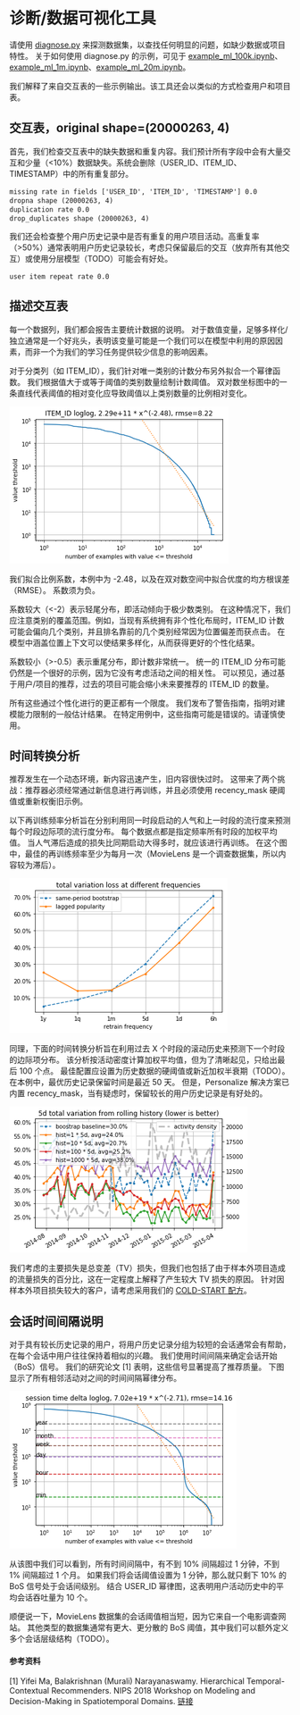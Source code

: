 诊断/数据可视化工具
===
请使用 [diagnose.py](diagnose.py) 来探测数据集，以查找任何明显的问题，如缺少数据或项目特性。
关于如何使用 diagnose.py 的示例，可见于 [example_ml_100k.ipynb](example_ml_100k.ipynb)、[example_ml_1m.ipynb](example_ml_1m.ipynb)、[example_ml_20m.ipynb](example_ml_20m.ipynb)。

我们解释了来自交互表的一些示例输出。该工具还会以类似的方式检查用户和项目表。

交互表，original shape=(20000263, 4)
---

首先，我们检查交互表中的缺失数据和重复内容。我们预计所有字段中会有大量交互和少量（<10%）数据缺失。系统会删除（USER_ID、ITEM_ID、TIMESTAMP）中的所有重复部分。
```
missing rate in fields ['USER_ID', 'ITEM_ID', 'TIMESTAMP'] 0.0
dropna shape (20000263, 4)
duplication rate 0.0
drop_duplicates shape (20000263, 4)
```
我们还会检查整个用户历史记录中是否有重复的用户项目活动。高重复率（>50%）通常表明用户历史记录较长，考虑只保留最后的交互（放弃所有其他交互）或使用分层模型（TODO）可能会有好处。
```
user item repeat rate 0.0
```

描述交互表
---

每一个数据列，我们都会报告主要统计数据的说明。
对于数值变量，足够多样化/独立通常是一个好兆头，表明该变量可能是一个我们可以在模型中利用的原因因素，而非一个为我们的学习任务提供较少信息的影响因素。

对于分类列（如 ITEM_ID），我们针对唯一类别的计数分布另外拟合一个幂律函数。
我们根据值大于或等于阈值的类别数量绘制计数阈值。
双对数坐标图中的一条直线代表阈值的相对变化应导致阈值以上类别数量的比例相对变化。

![power-law.png](imgs/power-law.png "Example power-law plot.")

我们拟合比例系数，本例中为 -2.48，以及在双对数空间中拟合优度的均方根误差（RMSE）。
系数须为负。

   系数较大（<-2）表示轻尾分布，即活动倾向于极少数类别。
   在这种情况下，我们应注意类别的覆盖范围。例如，当现有系统拥有非个性化布局时，ITEM_ID 计数可能会偏向几个类别，并且排名靠前的几个类别经常因为位置偏差而获点击。
   在模型中涵盖位置上下文可以使结果多样化，从而获得更好的个性化结果。

   系数较小（>-0.5）表示重尾分布，即计数非常统一。
   统一的 ITEM_ID 分布可能仍然是一个很好的示例，因为它没有考虑活动之间的相关性。
   可以预见，通过基于用户/项目的推荐，过去的项目可能会缩小未来要推荐的 ITEM_ID 的数量。

所有这些通过个性化进行的更正都有一个限度。
我们发布了警告指南，指明对建模能力限制的一般估计结果。
在特定用例中，这些指南可能是错误的。请谨慎使用。

时间转换分析
---

推荐发生在一个动态环境，新内容迅速产生，旧内容很快过时。
这带来了两个挑战：推荐器必须经常通过新信息进行再训练，并且必须使用 recency_mask 硬阈值或重新权衡旧示例。

以下再训练频率分析旨在分别利用同一时段启动的人气和上一时段的流行度来预测每个时段边际项的流行度分布。
每个数据点都是指定频率所有时段的加权平均值。
当人气滞后造成的损失比同期启动大得多时，就应该进行再训练。
在这个图中，最佳的再训练频率至少为每月一次（MovieLens 是一个调查数据集，所以内容较为滞后）。

![retrain-freq.png](imgs/retrain-freq.png "Retrain frequency plot")

同理，下面的时间转换分析旨在利用过去 X 个时段的滚动历史来预测下一个时段的边际项分布。
该分析按活动密度计算加权平均值，但为了清晰起见，只给出最后 100 个点。
最佳配置应设置为历史数据的硬阈值或新近加权半衰期（TODO）。
在本例中，最优历史记录保留时间是最近 50 天。
但是，Personalize 解决方案已内置 recency_mask，当有疑虑时，保留较长的用户历史记录是有好处的。

![temporal-drift.png](imgs/temporal-drift.png "Example temporal-drift plot.")

我们考虑的主要损失是总变差（TV）损失，但我们也包括了由于样本外项目造成的流量损失的百分比，这在一定程度上解释了产生较大 TV 损失的原因。
针对因样本外项目损失较大的客户，请考虑采用我们的 [COLD-START 配方](../personalize_temporal_holdout/personalize_coldstart_demo.ipynb)。



会话时间间隔说明
---

对于具有较长历史记录的用户，将用户历史记录分组为较短的会话通常会有帮助，在每个会话中用户往往保持着相似的兴趣。
我们使用时间间隔来确定会话开始（BoS）信号。
我们的研究论文 [1] 表明，这些信号显著提高了推荐质量。
下图显示了所有相邻活动对之间的时间间隔幂律分布。

![time-delta.png](imgs/time-delta.png "Example time-delta plot.")

从该图中我们可以看到，所有时间间隔中，有不到 10% 间隔超过 1 分钟，不到 1% 间隔超过 1 个月。
如果我们将会话阈值设置为 1 分钟，那么就只剩下 10% 的 BoS 信号处于会话间级别。
结合 USER_ID 幂律图，这表明用户活动历史中的平均会话吞吐量为 10 个。

顺便说一下，MovieLens 数据集的会话阈值相当短，因为它来自一个电影调查网站。
其他类型的数据集通常有更大、更分散的 BoS 阈值，其中我们可以额外定义多个会话层级结构（TODO）。

#### 参考资料
[1] Yifei Ma, Balakrishnan (Murali) Narayanaswamy. Hierarchical Temporal-Contextual Recommenders. NIPS 2018 Workshop on Modeling and Decision-Making in Spatiotemporal Domains. [链接](https://openreview.net/forum?id=ByzxsrrkJ4)
